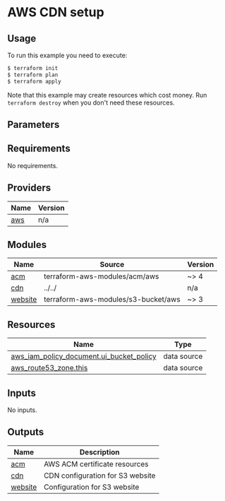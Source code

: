 # AWS CDN setup

## Usage

To run this example you need to execute:

```bash
$ terraform init
$ terraform plan
$ terraform apply
```

Note that this example may create resources which cost money. Run `terraform destroy` when you don't need these resources.

## Parameters

<!-- BEGINNING OF PRE-COMMIT-TERRAFORM DOCS HOOK -->
## Requirements

No requirements.

## Providers

| Name | Version |
|------|---------|
| <a name="provider_aws"></a> [aws](#provider\_aws) | n/a |

## Modules

| Name | Source | Version |
|------|--------|---------|
| <a name="module_acm"></a> [acm](#module\_acm) | terraform-aws-modules/acm/aws | ~> 4 |
| <a name="module_cdn"></a> [cdn](#module\_cdn) | ../../ | n/a |
| <a name="module_website"></a> [website](#module\_website) | terraform-aws-modules/s3-bucket/aws | ~> 3 |

## Resources

| Name | Type |
|------|------|
| [aws_iam_policy_document.ui_bucket_policy](https://registry.terraform.io/providers/hashicorp/aws/latest/docs/data-sources/iam_policy_document) | data source |
| [aws_route53_zone.this](https://registry.terraform.io/providers/hashicorp/aws/latest/docs/data-sources/route53_zone) | data source |

## Inputs

No inputs.

## Outputs

| Name | Description |
|------|-------------|
| <a name="output_acm"></a> [acm](#output\_acm) | AWS ACM certificate resources |
| <a name="output_cdn"></a> [cdn](#output\_cdn) | CDN configuration for S3 website |
| <a name="output_website"></a> [website](#output\_website) | Configuration for S3 website |
<!-- END OF PRE-COMMIT-TERRAFORM DOCS HOOK -->
